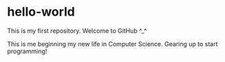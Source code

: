 # hello-world
This is my first repository.  Welcome to GitHub ^_^

This is me beginning my new life in Computer Science.  Gearing up to start programming!
